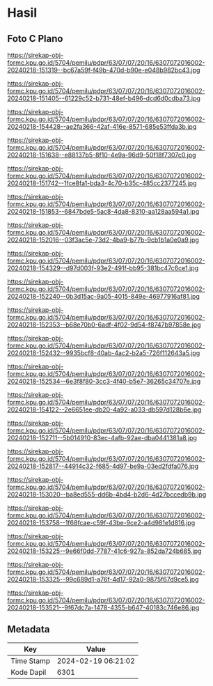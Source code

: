 # Hasil

## Foto C Plano

https://sirekap-obj-formc.kpu.go.id/5704/pemilu/pdpr/63/07/07/20/16/6307072016002-20240218-151319--bc67a59f-f49b-470d-b90e-e048b982bc43.jpg

https://sirekap-obj-formc.kpu.go.id/5704/pemilu/pdpr/63/07/07/20/16/6307072016002-20240218-151405--61229c52-b731-48ef-b496-dcd6d0cdba73.jpg

https://sirekap-obj-formc.kpu.go.id/5704/pemilu/pdpr/63/07/07/20/16/6307072016002-20240218-154428--ae2fa366-42af-416e-8571-685e53ffda3b.jpg

https://sirekap-obj-formc.kpu.go.id/5704/pemilu/pdpr/63/07/07/20/16/6307072016002-20240218-151638--e88137b5-8f10-4e9a-96d9-50f18f7307c0.jpg

https://sirekap-obj-formc.kpu.go.id/5704/pemilu/pdpr/63/07/07/20/16/6307072016002-20240218-151742--1fce8fa1-bda3-4c70-b35c-485cc2377245.jpg

https://sirekap-obj-formc.kpu.go.id/5704/pemilu/pdpr/63/07/07/20/16/6307072016002-20240218-151853--6847bde5-5ac8-4da8-8310-aa128aa594a1.jpg

https://sirekap-obj-formc.kpu.go.id/5704/pemilu/pdpr/63/07/07/20/16/6307072016002-20240218-152016--03f3ac5e-73d2-4ba9-b77b-9cb1b1a0e0a9.jpg

https://sirekap-obj-formc.kpu.go.id/5704/pemilu/pdpr/63/07/07/20/16/6307072016002-20240218-154329--d97d003f-93e2-491f-bb95-381bc47c6ce1.jpg

https://sirekap-obj-formc.kpu.go.id/5704/pemilu/pdpr/63/07/07/20/16/6307072016002-20240218-152240--0b3d15ac-9a05-4015-849e-46977916af81.jpg

https://sirekap-obj-formc.kpu.go.id/5704/pemilu/pdpr/63/07/07/20/16/6307072016002-20240218-152353--b68e70b0-6adf-4f02-9d54-f8747b97858e.jpg

https://sirekap-obj-formc.kpu.go.id/5704/pemilu/pdpr/63/07/07/20/16/6307072016002-20240218-152432--9935bcf8-40ab-4ac2-b2a5-726f112643a5.jpg

https://sirekap-obj-formc.kpu.go.id/5704/pemilu/pdpr/63/07/07/20/16/6307072016002-20240218-152534--6e3f8f80-3cc3-4f40-b5e7-36265c34707e.jpg

https://sirekap-obj-formc.kpu.go.id/5704/pemilu/pdpr/63/07/07/20/16/6307072016002-20240218-154122--2e6651ee-db20-4a92-a033-db597d128b6e.jpg

https://sirekap-obj-formc.kpu.go.id/5704/pemilu/pdpr/63/07/07/20/16/6307072016002-20240218-152711--5b014910-83ec-4afb-92ae-dba0441381a8.jpg

https://sirekap-obj-formc.kpu.go.id/5704/pemilu/pdpr/63/07/07/20/16/6307072016002-20240218-152817--44914c32-f685-4d97-be9a-03ed2fdfa076.jpg

https://sirekap-obj-formc.kpu.go.id/5704/pemilu/pdpr/63/07/07/20/16/6307072016002-20240218-153020--ba8ed555-dd6b-4bd4-b2d6-4d27bccedb9b.jpg

https://sirekap-obj-formc.kpu.go.id/5704/pemilu/pdpr/63/07/07/20/16/6307072016002-20240218-153758--1f68fcae-c59f-43be-9ce2-a4d981e1d816.jpg

https://sirekap-obj-formc.kpu.go.id/5704/pemilu/pdpr/63/07/07/20/16/6307072016002-20240218-153225--9e66f0dd-7787-41c6-927a-852da724b685.jpg

https://sirekap-obj-formc.kpu.go.id/5704/pemilu/pdpr/63/07/07/20/16/6307072016002-20240218-153325--99c689d1-a76f-4d17-92a0-9875f67d9ce5.jpg

https://sirekap-obj-formc.kpu.go.id/5704/pemilu/pdpr/63/07/07/20/16/6307072016002-20240218-153521--9f67dc7a-1478-4355-b647-40183c746e86.jpg


## Metadata

| Key        | Value               |
| ---------- | ------------------- |
| Time Stamp | 2024-02-19 06:21:02 |
| Kode Dapil | 6301                |



